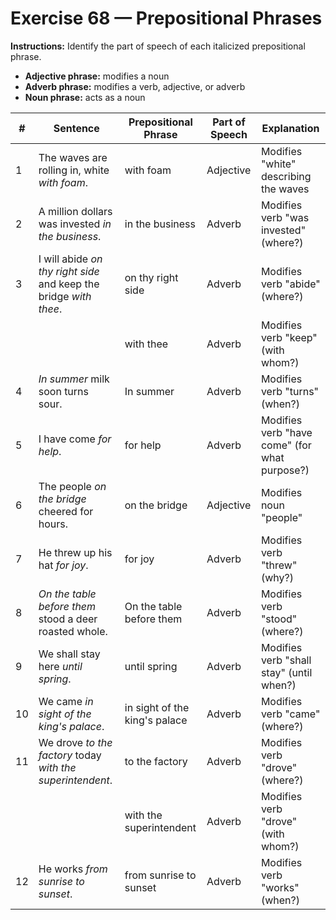 # Exercise 68 — Prepositional Phrases

**Instructions:** Identify the part of speech of each italicized prepositional phrase.  
- **Adjective phrase:** modifies a noun  
- **Adverb phrase:** modifies a verb, adjective, or adverb  
- **Noun phrase:** acts as a noun  

| # | Sentence | Prepositional Phrase | Part of Speech | Explanation |
|---|----------|--------------------|----------------|-------------|
| 1 | The waves are rolling in, white *with foam*. | with foam | Adjective | Modifies "white" describing the waves |
| 2 | A million dollars was invested *in the business*. | in the business | Adverb | Modifies verb "was invested" (where?) |
| 3 | I will abide *on thy right side* and keep the bridge *with thee*. | on thy right side | Adverb | Modifies verb "abide" (where?) |
|   |  | with thee | Adverb | Modifies verb "keep" (with whom?) |
| 4 | *In summer* milk soon turns sour. | In summer | Adverb | Modifies verb "turns" (when?) |
| 5 | I have come *for help*. | for help | Adverb | Modifies verb "have come" (for what purpose?) |
| 6 | The people *on the bridge* cheered for hours. | on the bridge | Adjective | Modifies noun "people" |
| 7 | He threw up his hat *for joy*. | for joy | Adverb | Modifies verb "threw" (why?) |
| 8 | *On the table before them* stood a deer roasted whole. | On the table before them | Adverb | Modifies verb "stood" (where?) |
| 9 | We shall stay here *until spring*. | until spring | Adverb | Modifies verb "shall stay" (until when?) |
| 10 | We came *in sight of the king's palace*. | in sight of the king's palace | Adverb | Modifies verb "came" (where?) |
| 11 | We drove *to the factory* today *with the superintendent*. | to the factory | Adverb | Modifies verb "drove" (where?) |
|   |  | with the superintendent | Adverb | Modifies verb "drove" (with whom?) |
| 12 | He works *from sunrise to sunset*. | from sunrise to sunset | Adverb | Modifies verb "works" (when?) |
